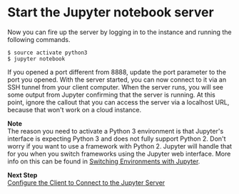 # Start the Jupyter notebook server<a name="setup-jupyter-start-server"></a>

Now you can fire up the server by logging in to the instance and running the following commands\.

```
$ source activate python3
$ jupyter notebook
```

If you opened a port different from 8888, update the port parameter to the port you opened\. With the server started, you can now connect to it via an SSH tunnel from your client computer\. When the server runs, you will see some output from Jupyter confirming that the server is running\. At this point, ignore the callout that you can access the server via a localhost URL, because that won't work on a cloud instance\.

**Note**  
The reason you need to activate a Python 3 environment is that Jupyter's interface is expecting Python 3 and does not fully support Python 2\. Don't worry if you want to use a framework with Python 2\. Jupyter will handle that for you when you switch frameworks using the Jupyter web interface\. More info on this can be found in [Switching Environments with Jupyter](tutorial-jupyter.md#tutorial-jupyter-switching)\.

**Next Step**  
[Configure the Client to Connect to the Jupyter Server ](setup-jupyter-configure-client.md)
